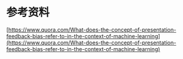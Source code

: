



# 参考资料

[https://www.quora.com/What-does-the-concept-of-presentation-feedback-bias-refer-to-in-the-context-of-machine-learning](https://www.quora.com/What-does-the-concept-of-presentation-feedback-bias-refer-to-in-the-context-of-machine-learning)